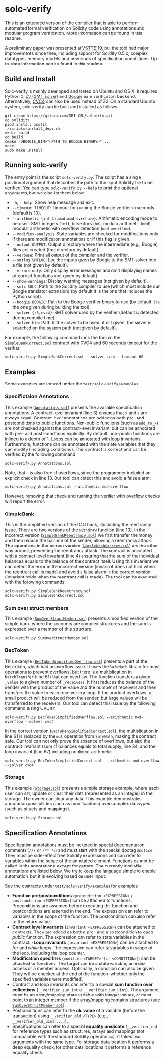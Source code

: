 # solc-verify

This is an extended version of the compiler that is able to perform automated formal verification on Solidity code using annotations and modular program verification. More information can be found in this readme.

A preliminary [paper](https://arxiv.org/abs/1907.04262) was presented at [VSTTE'19](https://sri-csl.github.io/VSTTE19/), but the tool had major improvements since then, including support for Solidity 0.5.x, complex datatypes, memory models and new kinds of specification annotations. Up-to-date information can be found in this readme.

## Build and Install

Solc-verify is mainly developed and tested on Ubuntu and OS X. It requires Python 3, [Z3 (SMT solver)](https://github.com/Z3Prover/z3) and [Boogie](https://github.com/boogie-org/boogie) as a verification backend. Alternatively, [CVC4](http://cvc4.cs.stanford.edu) can also be used instead of Z3. On a standard Ubuntu system, solc-verify can be built and installed as follows.

```
git clone https://github.com/SRI-CSL/solidity.git
cd solidity
pip3 install psutil
./scripts/install_deps.sh
mkdir build
cd build
cmake -DBOOGIE_BIN="<PATH TO BOOGIE BINARY>" ..
make
sudo make install
```

## Running solc-verify

The entry point is the script `solc-verify.py`. The script has a single positional argument that describes the path to the input Solidity file to be verified. You can type `solc-verify.py --help` to print the optional arguments, but we also list them below.

- `-h`, `--help`: Show help message and exit.
- `--timeout TIMEOUT`: Timeout for running the Boogie verifier in seconds (default is 10).
- `--arithmetic {int,bv,mod,mod-overflow}`: Arithmetic encoding mode to be used: SMT integers (`int`), bitvectors (`bv`), modulo arithmetic (`mod`), modular arithmetic with overflow detection (`mod-overflow`).
- `--modifies-analysis`: State variables are checked for modifications only if there are modification annotations or if this flag is given.
- `--output OUTPUT`: Output directory where the intermediate (e.g., Boogie) files are created (tmp directory by default).
- `--verbose`: Print all output of the compiler and the verifier.
- `--smtlog SMTLOG`: Log the inputs given by Boogie to the SMT solver into a file (not given by default).
- `--errors-only`: Only display error messages and omit displaying names of correct functions (not given by default).
- `--show-warnings`: Display warning messages (not given by default).
- `--solc SOLC`: Path to the Solidity compiler to use (which must include our Boogie translator extension) (by default it is the one that includes the Python script).
- `--boogie BOOGIE`: Path to the Boogie verifier binary to use (by default it is the one given during building the tool).
- `--solver {z3,cvc4}`: SMT solver used by the verifier (default is detected during compile time).
- `--solver-bin`: Path to the solver to be used, if not given, the solver is searched on the system path (not given by default).

For example, the following command runs the tool on the [`SimpleBankCorrect.sol`](test/solc-verify/examples/SimpleBankCorrect.sol) contract with CVC4 and 60 seconds timeout for the verifier.
```
solc-verify.py SimpleBankCorrect.sol --solver cvc4 --timeout 60
```

## Examples

Some examples are located under the `test/solc-verify/examples`.

### Specifictaion Annotations

This example ([`Annotations.sol`](test/solc-verify/examples/Annotations.sol)) presents the available specification annotations. A contract-level invariant (line 3) ensures that `x` and `y` are always equal. Contract-level annotations are added as both pre- and postconditions to public functions. Non-public functions (such as `add_to_x`) are not checked against the contract-level invariant, but can be annotated with pre- and post-conditions explicitly. By default, non-public functions are inlined to a depth of 1. Loops can be annotated with loop invariants. Furthermore, functions can be annotated with the state variables that they can modify (including conditions). This contract is correct and can be verified by the following command:
```
solc-verify.py Annotations.sol
```
Note, that it is also free of overflows, since the programmer included an explicit check in line 13. Our tool can detect this and avoid a false alarm:
```
solc-verify.py Annotations.sol --arithmetic mod-overflow
```
However, removing that check and running the verifier with overflow checks will report the error.

### SimpleBank

This is the simplified version of the DAO hack, illustrating the reentrancy issue. There are two versions of the `withdraw` function (line 13). In the incorrect version ([`SimpleBankReentrancy.sol`](test/solc-verify/examples/SimpleBankReentrancy.sol)) we first transfer the money and then reduce the balance of the sender, allowing a reentrancy attack. The operations in the correct version ([`SimpleBankCorrect.sol`](test/solc-verify/examples/SimpleBankCorrect.sol)) are the other way around, preventing the reentrancy attack. The contract is annotated with a contract level invariant (line 4) ensuring that the sum of the individual balances equals to the balance of the contract itself. Using this invariant we can detect the error in the incorrect version (invariant does not hold when the reentrant call is made) and avoid a false alarm in the correct version (invariant holds when the reentrant call is made). The tool can be executed with the following commands:
```
solc-verify.py SimpleBankReentrancy.sol
solc-verify.py SimpleBankCorrect.sol
```

### Sum over struct members

This example ([`SumOverStructMember.sol`](test/solc-verify/examples/SumOverStructMember.sol)) presents a modified version of the simple bank, where the accounts are complex structures and the sum is expressed over a member of this structure.
```
solc-verify.py SumOverStructMember.sol
```

### BecToken

This example ([`BecTokenSimplifiedOverflow.sol`](test/solc-verify/examples/BecTokenSimplifiedOverflow.sol)) presents a part of the BecToken, which had an overflow issue. It uses the `SafeMath` library for most operations to prevent overflows, but there is a multiplication in `batchTransfer` (line 61) that can overflow. The function transfers a given `_value` to a given number of `_receivers`. It first reduces the balance of the sender with the product of the value and the number of receivers and then transfers the value to each receiver in a loop. If the product overflows, a small product will be reduced from the sender, but large values will be transferred to the receivers. Our tool can detect this issue by the following command (using CVC4):
```
solc-verify.py BecTokenSimplifiedOverflow.sol --arithmetic mod-overflow --solver cvc4
```
In the correct version ([`BecTokenSimplifiedCorrect.sol`](test/solc-verify/examples/BecTokenSimplifiedCorrect.sol)), the multiplication in line 61 is replaced by the `mul` operation from `SafeMath`, making the contract safe. Our tool can not only prove the absence of overflows, but also the contract invariant (sum of balances equals to total supply, line 34) and the loop invariant (line 67) including nonlinear arithmetic:
```
solc-verify.py BecTokenSimplifiedCorrect.sol --arithmetic mod-overflow --solver cvc4
```

### Storage

This example ([`Storage.sol`](test/solc-verify/examples/Storage.sol)) presents a simple storage example, where each user can set, update or clear their data (represented as an integer) in the storage. The owner can clear any data. This example demonstrates annotation possibilities (such as modifications) over complex datatypes (such as structs and mappings).
```
solc-verify.py Storage.sol
```

## Specification Annotations

Specification annotations must be included in special documentation comments (`///` or `/** */`) and must start with the special doctag `@notice`.
They must be side-effect free Solidity expressions and can refer to variables within the scope of the annotated element. Functions cannot be called in the annotations, except for getters. The currently available annotations are listed below. We try to keep the language simple to enable automation, but it is evolving based on user input.

See the contracts under `test/solc-verify/examples` for examples.

- **Function pre/postconditions** (`precondition <EXPRESSION>` / `postcondition <EXPRESSION>`) can be attached to functions. Preconditions are assumed before executing the function and postconditions are asserted in the end. The expression can refer to variables in the scope of the function. The postcondition can also refer to the return value.
- **Contract level invariants**  (`invariant <EXPRESSION>`) can be attached to contracts. They are added as both a pre- and a postcondition to each _public_ function. The expression can refer to state variables in the contract.
-**Loop invariants**  (`invariant <EXPRESSION>`) can be attached to _for_ and _while_ loops. The expression can refer ta variables in scope of the loop, including the loop counter.
- **Modification specifiers** (`modifies <TARGET> [if <CONDITION>]`) can be attached to functions. The target can be a state variable, an index access or a member access. Optionally, a condition can also be given. They will be checked at the end of the function (whether only the specified variables were modified).
- Contract and loop invariants can refer to a special **sum function over collections** (`__verifier_sum_int` or `__verifier_sum_uint`). The argument must be an array/mapping state variable with integer values, or must point to an integer member if the array/mapping contains structures (see [`SumOverStructMember.sol`](test/solc-verify/examples/SumOverStructMember.sol)).
- Postconditions can refer to the **old value** of a variable (before the transaction) using `__verifier_old_<TYPE>` (e.g., `__verifier_old_uint(...)`).
- Specifications can refer to a special **equality predicate** (`__verifier_eq`) for reference types such as structures, arrays and mappings (not comparable with the standard Solidity operator `==`). It takes two arguments with the same type. For storage data location it performs a deep equality check, for other data locations it performs a reference equality check.

